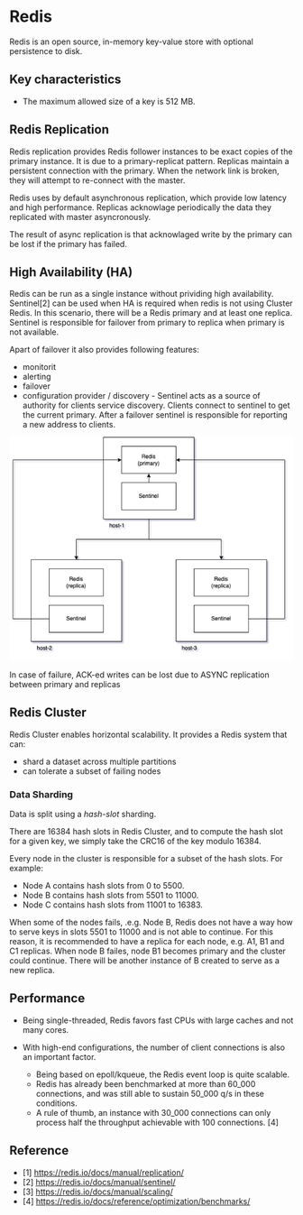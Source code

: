 # Redis

Redis is an open source, in-memory  key-value store with optional persistence to disk.

## Key characteristics

- The maximum allowed size of a key is 512 MB.

## Redis Replication

Redis replication provides Redis follower instances to be exact copies of the primary instance. It is due to a primary-replicat pattern. Replicas maintain a persistent connection with the primary. When the network link is broken, they will attempt to re-connect with the master.

Redis uses by default asynchronous replication, which provide low latency and high performance. Replicas acknowlage periodically the data they replicated with master asyncronously.

The result of async replication is that acknowlaged write by the primary can be lost if the primary has failed.

## High Availability (HA)

Redis can be run as a single instance without prividing high availability. Sentinel[2] can be used when HA is required when redis is not using Cluster Redis. In this scenario, there will be a Redis primary and at least one replica. Sentinel is responsible for failover from primary to replica when primary is not available.

Apart of failover it also provides following features:

- monitorit
- alerting
- failover
- configuration provider / discovery - Sentinel acts as a source of authority for clients service discovery. Clients connect to sentinel to get the current primary. After a failover sentinel is responsible for reporting a new address to clients.

![redis sentinel](../_assets/redis/redis-sentinel.png)

In case of failure, ACK-ed writes can be lost due to ASYNC replication between primary and replicas

## Redis Cluster

Redis Cluster enables horizontal scalability. It provides a Redis system that can:

- shard a dataset across multiple partitions
- can tolerate a subset of failing nodes

### Data Sharding

Data is split using a *hash-slot* sharding.

There are 16384 hash slots in Redis Cluster, and to compute the hash slot for a given key, we simply take the CRC16 of the key modulo 16384.

Every node in the cluster is responsible for a subset of the hash slots. For example:

- Node A contains hash slots from 0 to 5500.
- Node B contains hash slots from 5501 to 11000.
- Node C contains hash slots from 11001 to 16383.

When some of the nodes fails, .e.g. Node B, Redis does not have a way how to serve keys in slots 5501 to 11000 and is not able to continue. For this reason, it is recommended to have a replica for each node, e.g. A1, B1 and C1 replicas. When node B failes, node B1 becomes primary and the cluster could continue. There will be another instance of B created to serve as a new replica.  

## Performance

- Being single-threaded, Redis favors fast CPUs with large caches and not many cores.

- With high-end configurations, the number of client connections is also an important factor.
  - Being based on epoll/kqueue, the Redis event loop is quite scalable.
  - Redis has already been benchmarked at more than 60_000 connections, and was still able to sustain 50_000 q/s in these conditions.
  - A rule of thumb, an instance with 30_000 connections can only process half the throughput achievable with 100 connections.
[4]

## Reference

- [1] <https://redis.io/docs/manual/replication/>
- [2] <https://redis.io/docs/manual/sentinel/>
- [3] <https://redis.io/docs/manual/scaling/>
- [4] <https://redis.io/docs/reference/optimization/benchmarks/>
